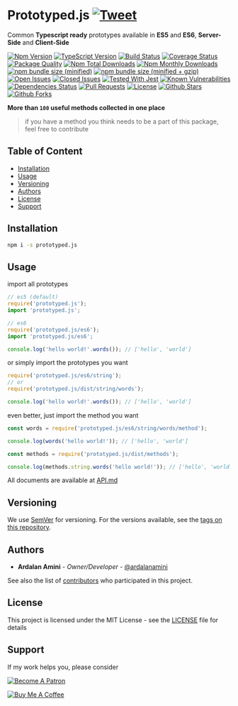 # Prototyped.js [![Tweet](https://img.shields.io/twitter/url/http/shields.io.svg?style=social)](https://twitter.com/intent/tweet?text=Common%20Typescript%20ready%20prototypes%20available%20in%20ES5%20and%20ES6,%20Server-Side%20and%20Client-Side&url=https://github.com/ardalanamini/prototyped.js&via=ardalanamini&hashtags=prototype,nodejs,web,typescript,es5,es6,server-side,client-side,developers,fast)

Common **Typescript ready** prototypes available in **ES5** and **ES6**, **Server-Side** and **Client-Side**

[![Npm Version](https://img.shields.io/npm/v/prototyped.js.svg)](https://www.npmjs.com/package/prototyped.js)
[![TypeScript Version](https://img.shields.io/npm/types/prototyped.js.svg)](https://www.typescriptlang.org)
[![Build Status](https://api.travis-ci.com/ardalanamini/prototyped.js.svg?branch=master)](https://travis-ci.com/ardalanamini/prototyped.js)
[![Coverage Status](https://codecov.io/gh/ardalanamini/prototyped.js/branch/master/graph/badge.svg)](https://codecov.io/gh/ardalanamini/prototyped.js)
[![Package Quality](https://npm.packagequality.com/shield/prototyped.js.svg)](https://packagequality.com/#?package=prototyped.js)
[![Npm Total Downloads](https://img.shields.io/npm/dt/prototyped.js.svg)](https://www.npmjs.com/package/prototyped.js)
[![Npm Monthly Downloads](https://img.shields.io/npm/dm/prototyped.js.svg)](https://www.npmjs.com/package/prototyped.js)
[![npm bundle size (minified)](https://img.shields.io/bundlephobia/min/prototyped.js.svg)](https://www.npmjs.com/package/prototyped.js)
[![npm bundle size (minified + gzip)](https://img.shields.io/bundlephobia/minzip/prototyped.js.svg)](https://www.npmjs.com/package/prototyped.js)
[![Open Issues](https://img.shields.io/github/issues-raw/ardalanamini/prototyped.js.svg)](https://github.com/ardalanamini/prototyped.js/issues?q=is%3Aopen+is%3Aissue)
[![Closed Issues](https://img.shields.io/github/issues-closed-raw/ardalanamini/prototyped.js.svg)](https://github.com/ardalanamini/prototyped.js/issues?q=is%3Aissue+is%3Aclosed)
[![Tested With Jest](https://img.shields.io/badge/tested_with-jest-99424f.svg)](https://github.com/facebook/jest)
[![Known Vulnerabilities](https://snyk.io/test/github/ardalanamini/prototyped.js/badge.svg?targetFile=package.json)](https://snyk.io/test/github/ardalanamini/prototyped.js?targetFile=package.json)
[![Dependencies Status](https://david-dm.org/ardalanamini/prototyped.js.svg)](https://david-dm.org/ardalanamini/prototyped.js)
[![Pull Requests](https://img.shields.io/badge/PRs-Welcome-brightgreen.svg)](https://github.com/ardalanamini/prototyped.js/pulls)
[![License](https://img.shields.io/github/license/ardalanamini/prototyped.js.svg)](https://github.com/ardalanamini/prototyped.js/blob/master/LICENSE)
[![Github Stars](https://img.shields.io/github/stars/ardalanamini/prototyped.js.svg?style=social&label=Stars)](https://github.com/ardalanamini/prototyped.js)
[![Github Forks](https://img.shields.io/github/forks/ardalanamini/prototyped.js.svg?style=social&label=Fork)](https://github.com/ardalanamini/prototyped.js)

**More than `100` useful methods collected in one place**

> if you have a method you think needs to be a part of this package, feel free to contribute

## Table of Content <!-- omit in toc -->

- [Installation](#installation)
- [Usage](#usage)
- [Versioning](#versioning)
- [Authors](#authors)
- [License](#license)
- [Support](#support)

## Installation

```bash
npm i -s prototyped.js
```

## Usage

import all prototypes

```javascript
// es5 (default)
require('prototyped.js');
import 'prototyped.js';

// es6
require('prototyped.js/es6');
import 'prototyped.js/es6';

console.log('hello world!'.words()); // ['hello', 'world']
```

or simply import the prototypes you want

```javascript
require('prototyped.js/es6/string');
// or
require('prototyped.js/dist/string/words');

console.log('hello world!'.words()); // ['hello', 'world']
```

even better, just import the method you want

```javascript
const words = require('prototyped.js/es6/string/words/method');

console.log(words('hello world!')); // ['hello', 'world']

const methods = require('prototyped.js/dist/methods');

console.log(methods.string.words('hello world!')); // ['hello', 'world']
```

All documents are available at [API.md](API.md)

## Versioning

We use [SemVer](http://semver.org) for versioning. For the versions available, see the [tags on this repository](https://github.com/ardalanamini/prototyped.js/tags).

## Authors

- **Ardalan Amini** - *Owner/Developer* - [@ardalanamini](https://github.com/ardalanamini)

See also the list of [contributors](https://github.com/ardalanamini/prototyped.js/contributors) who participated in this project.

## License

This project is licensed under the MIT License - see the [LICENSE](LICENSE) file for details

## Support

If my work helps you, please consider

[![Become A Patron](https://c5.patreon.com/external/logo/become_a_patron_button.png)](https://www.patreon.com/ardalanamini)

[![Buy Me A Coffee](https://www.buymeacoffee.com/assets/img/custom_images/orange_img.png)](https://www.buymeacoffee.com/ardalanamini)
